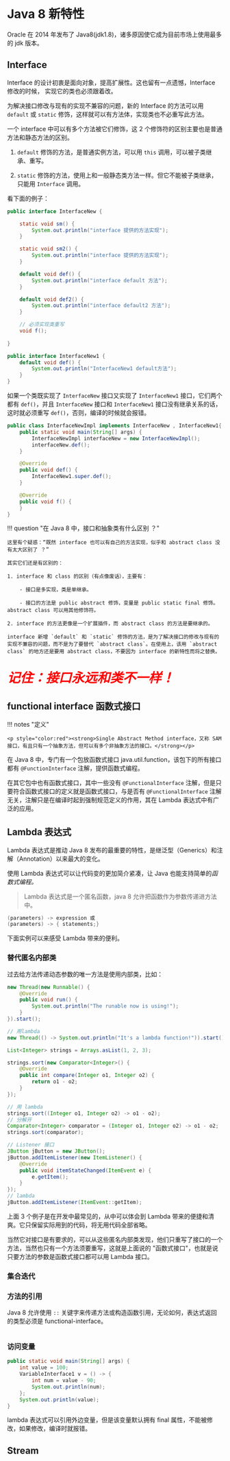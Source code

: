 # Java 8 新特性

Oracle 在 2014 年发布了 Java8(jdk1.8)，诸多原因使它成为目前市场上使用最多的 jdk 版本。

## Interface

Interface 的设计初衷是面向对象，提高扩展性。这也留有一点遗憾，Interface 修改的时候， 实现它的类也必须跟着改。

为解决接口修改与现有的实现不兼容的问题，新的 Interface 的方法可以用 `default` 或 `static` 修饰，这样就可以有方法体，实现类也不必重写此方法。

一个 interface 中可以有多个方法被它们修饰，这 2 个修饰符的区别主要也是普通方法和静态方法的区别。

1. `default` 修饰的方法，是普通实例方法，可以用 `this` 调用，可以被子类继承、重写。

2. `static` 修饰的方法，使用上和一般静态类方法一样。但它不能被子类继承，只能用 `Interface` 调用。

看下面的例子：

```java title="InterfaceNew"
public interface InterfaceNew {

    static void sm() {
        System.out.println("interface 提供的方法实现");
    }

    static void sm2() {
        System.out.println("interface 提供的方法实现");
    }

    default void def() {
        System.out.println("interface default 方法");
    }

    default void def2() {
        System.out.println("interface default2 方法");
    }

    // 必须实现类重写
    void f();
    
}
```

```java title="InterfaceNew1"
public interface InterfaceNew1 {
    default void def() {
        System.out.println("InterfaceNew1 default方法");
    }
}
```

如果一个类既实现了 `InterfaceNew` 接口又实现了 `InterfaceNew1` 接口，它们两个都有 `def()`，并且 `InterfaceNew` 接口和 `InterfaceNew1` 接口没有继承关系的话，这时就必须重写 `def()`，否则，编译的时候就会报错。

```java title="InterfaceNewImpl"
public class InterfaceNewImpl implements InterfaceNew , InterfaceNew1{
    public static void main(String[] args) {
        InterfaceNewImpl interfaceNew = new InterfaceNewImpl();
        interfaceNew.def();
    }

    @Override
    public void def() {
        InterfaceNew1.super.def();
    }

    @Override
    public void f() {
    }
}
```

!!! question "在 Java 8 中，接口和抽象类有什么区别 ？"

    这里有个疑惑：“既然 interface 也可以有自己的方法实现，似乎和 abstract class 没有太大区别了 ？”

    其实它们还是有区别的：

    1. interface 和 class 的区别（有点像废话），主要有：

        - 接口是多实现，类是单继承。

        - 接口的方法是 public abstract 修饰，变量是 public static final 修饰。 abstract class 可以用其他修饰符。

    2. interface 的方法更像是一个扩展插件，而 abstract class 的方法是要继承的。

    interface 新增 `default` 和 `static` 修饰的方法，是为了解决接口的修改与现有的实现不兼容的问题，而不是为了要替代 `abstract class`。在使用上，该用 `abstract class` 的地方还是要用 abstract class，不要因为 interface 的新特性而将之替换。

<p style="font-size:30px;color:red"><strong><em>记住：接口永远和类不一样！</em> </strong></p>


## functional interface 函数式接口

!!! notes "定义"

    <p style="color:red"><strong>Single Abstract Method interface，又称 SAM 接口，有且只有一个抽象方法，但可以有多个非抽象方法的接口。</strong></p>


在 Java 8 中，专门有一个包放函数式接口 java.util.function，该包下的所有接口都有 `@FunctionInterface` 注解，提供函数式编程。

在其它包中也有函数式接口，其中一些没有 `@FunctionalInterface` 注解，但是只要符合函数式接口的定义就是函数式接口，与是否有 `@FunctionalInterface` 注解无关，注解只是在编译时起到强制规范定义的作用，其在 Lambda 表达式中有广泛的应用。

## Lambda 表达式

Lambda 表达式是推动 Java 8 发布的最重要的特性，是继泛型（Generics）和注解（Annotation）以来最大的变化。

使用 Lambda 表达式可以让代码变的更加简介紧凑，让 Java 也能支持简单的<em>函数式编程。</em>

> Lambda 表达式是一个匿名函数，java 8 允许把函数作为参数传递进方法中。

```java "Lambda 表达式语法格式"
(parameters) -> expression 或
(parameters) -> { statements;}
```

下面实例可以来感受 Lambda 带来的便利。

### 替代匿名内部类

过去给方法传递动态参数的唯一方法是使用内部类，比如：


```java title="Runnable 接口"
new Thread(new Runnable() {
    @Override
    public void run() {
        System.out.println("The runable now is using!");
    }
}).start();

// 用lambda
new Thread(() -> System.out.println("It's a lambda function!")).start();
```

```java title="Comparator 接口"
List<Integer> strings = Arrays.asList(1, 2, 3);

strings.sort(new Comparator<Integer>() {
    @Override
    public int compare(Integer o1, Integer o2) {
        return o1 - o2;
    }
});

// 用 lambda
strings.sort((Integer o1, Integer o2) -> o1 - o2);
// 分解开
Comparator<Integer> comparator = (Integer o1, Integer o2) -> o1 - o2;
strings.sort(comparator);
```

```java title="Listener 接口"
// Listener 接口
JButton jButton = new JButton();
jButton.addItemListener(new ItemListener() {
    @Override
    public void itemStateChanged(ItemEvent e) {
        e.getItem();
    }
});
// lambda
jButton.addItemListener(ItemEvent::getItem);
```

上面 3 个例子是在开发中最常见的，从中可以体会到 Lambda 带来的便捷和清爽。它只保留实际用到的代码，将无用代码全部省略。

当然它对接口是有要求的，可以从这些匿名内部类发现，他们只重写了接口的一个方法，当然也只有一个方法须要重写，这就是上面说的 "函数式接口"，也就是说只要方法的参数是函数式接口都可以用 Lambda 接口。



### 集合迭代

### 方法的引用

Java 8 允许使用 `::` 关键字来传递方法或构造函数引用，无论如何，表达式返回的类型必须是 functional-interface。

```java

```

### 访问变量

```java
public static void main(String[] args) {
    int value = 100;
    VariableInterface1 v = () -> {
        int num = value - 90;
        System.out.println(num);
    };
    System.out.println(value);
}
```

lambda 表达式可以引用外边变量，但是该变量默认拥有 final 属性，不能被修改，如果修改，编译时就报错。

## Stream

